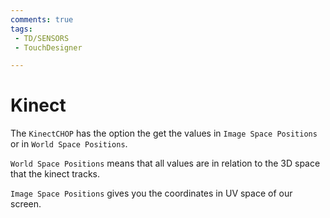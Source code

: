 ```yaml
---
comments: true
tags:
 - TD/SENSORS
 - TouchDesigner

---
```



# Kinect

The `KinectCHOP` has the option the get the values in `Image Space Positions` or in `World Space Positions`.

`World Space Positions` means that all values are in relation to the 3D space that the kinect tracks.

`Image Space Positions` gives you the coordinates in UV space of our screen.




